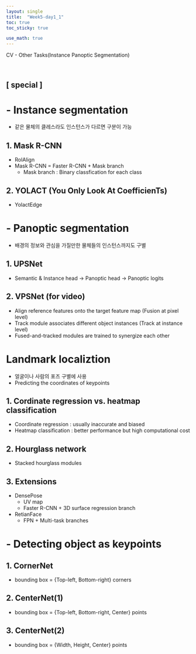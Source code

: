 ```yaml
---
layout: single
title:  "Week5-day1_1"
toc: true
toc_sticky: true

use_math: true
---
```


CV - Other Tasks(Instance Panoptic Segmentation)

<br>

## [ special ]


# - Instance segmentation
- 같은 물체의 클레스라도 인스턴스가 다르면 구분이 가능

## 1. Mask R-CNN
- RolAlign 
- Mask R-CNN = Faster R-CNN + Mask branch
    - Mask branch : Binary classfication for each class
    
## 2. YOLACT (You Only Look At CoefficienTs)
- YolactEdge


# - Panoptic segmentation
- 배경의 정보와 관심을 가질만한 물체들의 인스턴스까지도 구별

## 1. UPSNet 
- Semantic & Instance head -> Panoptic head -> Panoptic logits 

## 2. VPSNet (for video)
- Align reference features onto the target feature map (Fusion at pixel level)
- Track module associates different object instances (Track at instance level)
- Fused-and-tracked modules are trained to synergize each other

# Landmark localiztion
- 얼굴이나 사람의 포즈 구별에 사용
- Predicting the coordinates of keypoints

## 1. Cordinate regression vs. heatmap classification
- Coordinate regression : usually inaccurate and biased
- Heatmap classification : better performance but high computational cost

## 2. Hourglass network
- Stacked hourglass modules 

## 3. Extensions
- DensePose
    - UV map
    - Faster R-CNN + 3D surface regression branch 
- RetianFace
    - FPN + Multi-task branches

# - Detecting object as keypoints

## 1. CornerNet
- bounding box = {Top-left, Bottom-right} corners

## 2. CenterNet(1)
- bounding box = {Top-left, Bottom-right, Center} points

## 3. CenterNet(2)
- bounding box = {Width, Height, Center} points
